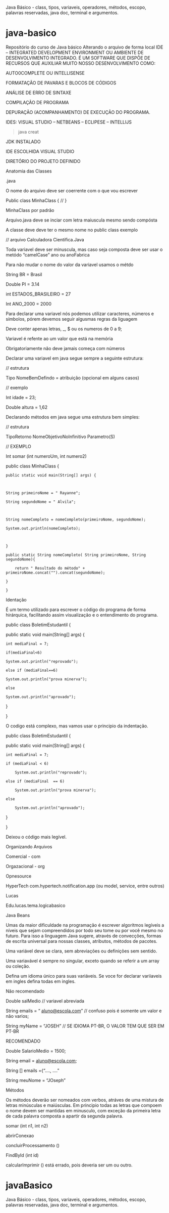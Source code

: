 

Java Básico - class, tipos, variaveis, operadores, métodos, escopo, palavras reservadas, java doc, terminal e argumentos. 
# java-basico
Repositório do curso de Java básico
Alterando o arquivo de forma local 
IDE – INTEGRATED DEVELOPMENT ENVIRONMENT OU AMBIENTE DE DESENVOLVIMENTO INTEGRADO. É UM SOFTWARE QUE DISPÕE DE RECURSOS QUE AUXILIAR MUITO NOSSO DESENVOLVIMENTO COMO: 

AUTO0COMPLETE OU INTELLISENSE 

FORMATAÇÃO DE PAVARAS E BLOCOS DE CÓDIGOS  

ANÁLISE DE ERRO DE SINTAXE 

COMPILAÇÃO DE PROGRAMA 

DEPURAÇÃO (ACOMPANHAMENTO) DE EXECUÇÃO DO PROGRAMA.  

IDES: VISUAL STUDIO – NETBEANS – ECLIPESE – INTELLIJS 

> java creat  

JDK INSTALADO  

IDE ESCOLHIDA VISUAL STUDIO  

DIRETÓRIO DO PROJETO DEFINIDO 

Anatomia das Classes  

.java  

O nome do arquivo deve ser coerrente com o que vou escrever 

Public class MinhaClass {   //   } 

MinhaClass por padrão 

Arquivo.java  deve se inciar com letra maiuscula mesmo sendo compósta  

A classe deve deve ter o mesmo nome no public class exemplo  

// arquivo Calculadora Cientifica.Java 

Toda variavel deve ser minuscula, mas caso seja composta deve ser usar o metódo “camelCase” ano ou anoFabrica 

Para não mudar o nome do valor da variavel usamos o métdo  

String BR = Brasil 

Double PI = 3.14 

int ESTADOS_BRASILEIRO = 27 

Int ANO_2000 =  2000 

Para declarar uma variavel nós podemos utilizar caracteres, números e símbolos, pórem devemos seguir algusmas regras da liguagem  

 

Deve conter apenas letras, _, $ ou os numeros de 0 a 9;  

Variavel é refente ao um valor que está na memória  

Obrigatoriamente não deve jamais começa com números  

Declarar uma variavel em java segue sempre a seguinte estrutura: 

// estrutura  

Tipo NomeBemDefindo = atribuição (opcional em alguns casos) 

// exemplo 

Int idade = 23; 

Double altura = 1,62 

Declarando métodos em java segue uma estrutura bem simples: 

// estrutura  

TipoRetorno NomeObjetivoNoInfinitivo Parametro(S) 

// EXEMPLO 

 

Int somar (int numeroUm, int numero2) 

public class MinhaClass { 

    public static void main(String[] args) { 

 

    String primeiroNome = " Rayanne"; 

    String segundoNome = " Alvila"; 

     

    String nomeCompleto = nomeCompleto(primeiroNome, segundoNome); 

    System.out.println(nomeCompleto); 

        

    } 

    public static String nomeCompleto( String primeiroNome, String segundoNome){ 

        return " Resultado do método" + primeiroNome.concat("").concat(segundoNome); 

    } 

    } 

 

 

Identação  

É um termo utilizado para escrever o código do programa de forma hirárquica, facilitando assim visualização e o entendimento do programa.  

public class BoletimEstudantil { 

   public static void main(String[] args) { 

    int mediaFinal = 7; 

    if(mediaFinal<6) 

    System.out.println("reprovado"); 

    else if (mediaFinal==6) 

    System.out.println("prova minerva"); 

    else 

    System.out.println("aprovado"); 

 

   } 

} 

 O codigo está complexo, mas vamos usar o principio da indentação. 

public class BoletimEstudantil { 

   public static void main(String[] args) { 

    int mediaFinal = 7; 

    if (mediaFinal < 6) 

        System.out.println("reprovado"); 

    else if (mediaFinal  == 6) 

        System.out.println("prova minerva"); 

    else 

        System.out.println("aprovado"); 

 

   } 

} 

Deixou o código mais legível. 

 

Organizando Arquivos 

Comercial - com 

Orgazacional - org 

Opnesource 

 

HyperTech com.hypertech.notification.app (ou model, service, entre outros) 

Lucas   

 Edu.lucas.tema.logicabasico 

 

Java Beans   

Umas da maior dificuldade na programação é escrever algoritmos legíveis a níveis que sejam compreendidos por todo seu tome ou por você mesmo no futuro. Para isso a linguagem Java sugere, através de convecções, formas de escrita universal para nossas classes, atributos, métodos de pacotes.  

Uma variável deve se clara, sem abreviações ou definições sem sentido.  

Uma variavável é sempre no singular, exceto quando se referir a um array ou coleção.  

Defina um idioma único para suas variáveis. Se voce for declarar variiaveis em ingles defina todas em ingles.  

 

Não recomendado  

Double salMedio // variavel abreviada 

String emails = “ aluno@escola.com” // confuso pois é somente um valor e não varios; 

String myName = “JOSEH” // SE IDIOMA PT-BR, O VALOR TEM QUE SER EM PT-BR 

RECOMENDADO  

Double SalarioMedio = 1500; 

String email = aluno@escola.com; 

String [] emails ={“...., ....” 

String meuNome = “JOseph” 

Métodos  

Os métodos deverão ser nomeados com verbos, atráves de uma mistura de letras minúsculas e maiúsculas. Em principio todas as letras que compoem o nome devem ser mantidas em minusculo, com exceção da primeira letra de cada palavra composta a apartir da segunda palavra.  

somar (int n1, int n2) 

abrirConexao 

concluirProcessamento () 

FindById (int id)  

calcularImprimir () está errado, pois deveria ser um ou outro.  

# javaBasico
Java Básico - class, tipos, variaveis, operadores, métodos, escopo, palavras reservadas, java doc, terminal e argumentos. 

